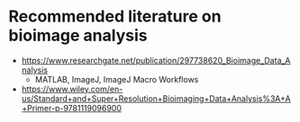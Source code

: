 # Recommended literature on bioimage analysis

- https://www.researchgate.net/publication/297738620_Bioimage_Data_Analysis
	- MATLAB, ImageJ, ImageJ Macro Workflows
- https://www.wiley.com/en-us/Standard+and+Super+Resolution+Bioimaging+Data+Analysis%3A+A+Primer-p-9781119096900


